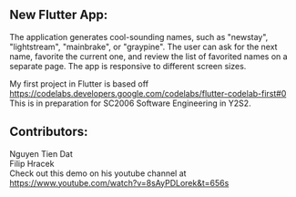 ## New Flutter App: ##
The application generates cool-sounding names, such as "newstay", "lightstream", "mainbrake", or "graypine". The user can ask for the next name, favorite the current one, and review the list of favorited names on a separate page. The app is responsive to different screen sizes. <br>

My first project in Flutter is based off https://codelabs.developers.google.com/codelabs/flutter-codelab-first#0 <br>
This is in preparation for SC2006 Software Engineering in Y2S2.

## Contributors: ##
Nguyen Tien Dat <br>
Filip Hracek <br>
Check out this demo on his youtube channel at https://www.youtube.com/watch?v=8sAyPDLorek&t=656s

